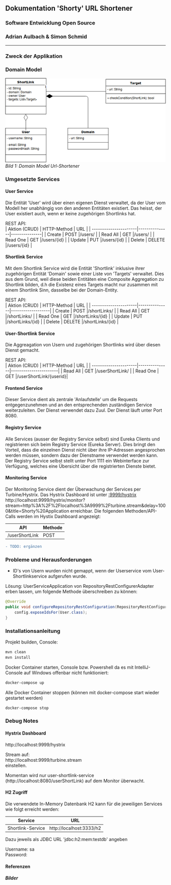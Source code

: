 ## Dokumentation 'Shorty' URL Shortener
### Software Entwicklung Open Source
### Adrian Aulbach & Simon Schmid
---

### Zweck der Applikation

### Domain Model

![img domain model][p1]
*Bild 1: Domain Model Url-Shortener*

### Umgesetzte Services

#### User Service
Die Entität 'User' wird über einen eigenen Dienst verwaltet, da der User vom Modell her unabhängig von den anderen Entitäten existiert.
Das heisst, der User existiert auch, wenn er keine zugehörigen Shortlinks hat.

REST API:  
| Aktion (CRUD)         | HTTP-Method   | URL           |
| ----------------------|---------------|---------------|
| Create                | POST          |/users/        |
| Read All              | GET           |/users/        |
| Read One              | GET           |/users/{id}    |
| Update                | PUT           |/users/{id}    |
| Delete                | DELETE        |/users/{id}    |

#### Shortlink Service
Mit dem Shortlink Service wird die Entität 'Shortlink' inklusive ihrer zugehörigen Entität 'Domain' sowie einer Liste von 'Targets' verwaltet.
Dies aus dem Grund, weil diese beiden Entitäten eine Composite Aggregation zu Shortlink bilden, d.h die Existenz eines Targets macht nur zusammen 
mit einem Shortlink Sinn, dasselbe bei der Domain-Entity.

REST API:  
| Aktion (CRUD)         | HTTP-Method   | URL               |
| ----------------------|---------------|-------------------|
| Create                | POST          |/shortLinks/       |
| Read All              | GET           |/shortLinks/       |
| Read One              | GET           |/shortLinks/{id}   |
| Update                | PUT           |/shortLinks/{id}   |
| Delete                | DELETE        |/shortLinks/{id}   |

#### User-Shortlink Service
Die Aggreagation von Usern und zugehörigen Shortlinks wird über diesen Dienst gemacht.

REST API:  
| Aktion (CRUD)         | HTTP-Method   | URL                   |
| ----------------------|---------------|-----------------------|
| Read All              | GET           |/userShortLink/        |
| Read One              | GET           |/userShortLink/{userid}|

#### Frontend Service
Dieser Service dient als zentrale 'Anlaufstelle' um die Requests entgegenzunehmen und an den entsprechenden zuständigen Service weiterzuleiten.
Der Dienst verwendet dazu Zuul.
Der Dienst läuft unter Port 8080.

#### Registry Service
Alle Services (ausser der Registry Service selbst) sind Eureka Clients und registrieren sich beim Registry Service (Eureka Server).
Dies bringt den Vorteil, dass die einzelnen Dienst nicht über ihre IP-Adressen angesprochen werden müssen, sondern dazu der Dienstname verwendet werden kann.
Der Registry Service selbst stellt unter Port 1111 ein Webinterface zur Verfügung, welches eine Übersicht über die registrierten Dienste bietet.

#### Monitoring Service
Der Monitoring Service dient der Überwachung der Services per Turbine/Hystrix. Das Hystrix Dashboard ist unter
[:9999/hystrix][r1]
http://localhost:9999/hystrix/monitor?stream=http%3A%2F%2Flocalhost%3A9999%2Fturbine.stream&delay=1000&title=Shorty%20Application
erreichbar.
Die folgenden Methoden/API-Calls werden im Hystix Dashboard angezeigt:

| API                   | Methode       |
| ----------------------|---------------|
| /userShortLink        | POST          |

```diff
- TODO: ergänzen
```


### Probleme und Herausforderungen

- ID's von Usern wurden nicht gemappt, wenn der Userservice vom User-Shortlinkservice aufgerufen wurde.  

Lösung: 
UserServiceApplication von RepositoryRestConfigurerAdapter erben lassen, um folgende Methode überschreiben zu können:

```java
@Override
public void configureRepositoryRestConfiguration(RepositoryRestConfiguration config) {
	config.exposeIdsFor(User.class);
}
```

### Installationsanleitung

Projekt builden, Console:
```bash
mvn clean
mvn install
```

Docker Container starten, Console bzw. Powershell da es mit IntelliJ-Console auf Windows offenbar nicht funktioniert:
```bash
docker-compose up
```

Alle Docker Container stoppen (können mit docker-compose start wieder gestartet werden)
```bash
docker-compose stop
```

### Debug Notes

#### Hystrix Dashboard
http://localhost:9999/hystrix

Stream auf:  
http://localhost:9999/turbine.stream  
einstellen.  

Momentan wird nur user-shortlink-service (http://localhost:8080/userShortLink) auf dem Monitor überwacht.

#### H2 Zugriff
Die verwendete In-Memory Datenbank H2 kann für die jeweiligen Services wie folgt erreicht werden:

| Service               | URL                       |
| ----------------------|---------------------------| 
| Shortlink-Service     | http://localhost:3333/h2  |


Dazu jeweils als JDBC URL 'jdbc:h2:mem:testdb' angeben  

Username: sa   
Password:

#### Referenzen
##### Bilder

[p1]: documentation/images/domain_model_urlShortener.jpg?raw=true "Bild 1: Domain Model Url-Shortener"

[r1]: http://localhost:9999/hystrix/monitor?stream=http%3A%2F%2Flocalhost%3A9999%2Fturbine.stream&delay=1000&title=Shorty%20Application